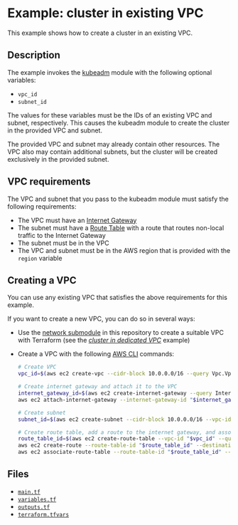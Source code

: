 # Example: cluster in existing VPC

This example shows how to create a cluster in an existing VPC.

## Description

The example invokes the [kubeadm](https://github.com/weibeld/terraform-aws-kubeadm) module with the following optional variables:

- `vpc_id`
- `subnet_id`

The values for these variables must be the IDs of an existing VPC and subnet, respectively. This causes the kubeadm module to create the cluster in the provided VPC and subnet.

The provided VPC and subnet may already contain other resources. The VPC also may contain additional subnets, but the cluster will be created exclusively in the provided subnet.

## VPC requirements

The VPC and subnet that you pass to the kubeadm module must satisfy the following requirements:

- The VPC must have an [Internet Gateway](https://docs.aws.amazon.com/vpc/latest/userguide/VPC_Internet_Gateway.html)
- The subnet must have a [Route Table](https://docs.aws.amazon.com/vpc/latest/userguide/VPC_Route_Tables.html) with a route that routes non-local traffic to the Internet Gateway
- The subnet must be in the VPC
- The VPC and subnet must be in the AWS region that is provided with the `region` variable

## Creating a VPC

You can use any existing VPC that satisfies the above requirements for this example.

If you want to create a new VPC, you can do so in several ways:

- Use the [network submodule](https://github.com/weibeld/terraform-aws-kubeadm/tree/master/modules/network) in this repository to create a suitable VPC with Terraform (see the [_cluster in dedicated VPC_](https://github.com/weibeld/terraform-aws-kubeadm/tree/master/examples/ex3-cluster-in-dedicated-vpc) example)
- Create a VPC with the following [AWS CLI](https://aws.amazon.com/cli/) commands:

  ```bash
  # Create VPC
  vpc_id=$(aws ec2 create-vpc --cidr-block 10.0.0.0/16 --query Vpc.VpcId --output text)

  # Create internet gateway and attach it to the VPC
  internet_gateway_id=$(aws ec2 create-internet-gateway --query InternetGateway.InternetGatewayId --output text)
  aws ec2 attach-internet-gateway --internet-gateway-id "$internet_gateway_id" --vpc-id "$vpc_id"

  # Create subnet
  subnet_id=$(aws ec2 create-subnet --cidr-block 10.0.0.0/16 --vpc-id "$vpc_id" --query Subnet.SubnetId --output text)

  # Create route table, add a route to the internet gateway, and associate it with the subnet
  route_table_id=$(aws ec2 create-route-table --vpc-id "$vpc_id" --query RouteTable.RouteTableId --output text)
  aws ec2 create-route --route-table-id "$route_table_id" --destination-cidr-block 0.0.0.0/0 --gateway-id "$internet_gateway_id"
  aws ec2 associate-route-table --route-table-id "$route_table_id" --subnet-id "$subnet_id"
  ```

## Files

- [`main.tf`](https://github.com/weibeld/terraform-aws-kubeadm/blob/master/examples/ex2-cluster-in-existing-vpc/main.tf)
- [`variables.tf`](https://github.com/weibeld/terraform-aws-kubeadm/blob/master/examples/ex2-cluster-in-existing-vpc/variables.tf)
- [`outputs.tf`](https://github.com/weibeld/terraform-aws-kubeadm/blob/master/examples/ex2-cluster-in-existing-vpc/outputs.tf)
- [`terraform.tfvars`](https://github.com/weibeld/terraform-aws-kubeadm/blob/master/examples/ex2-cluster-in-existing-vpc/terraform.tfvars)
